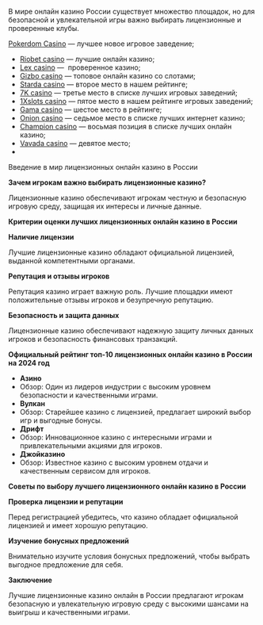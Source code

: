 В мире онлайн казино России существует множество площадок, но для безопасной и увлекательной игры важно выбирать лицензионные и проверенные клубы.

[Pokerdom Casino](https://brandplay.link/FwVc4f) — лучшее новое игровое заведение;

* [Riobet casino](https://brandplay.link/TnjsxFvH) — лучшие онлайн казино;
* [Lex casino](https://brandplay.link/VMqNXPFs) —  проверенное казино;
* [Gizbo casino](https://brandplay.link/rvzLrVLp) — топовое онлайн казино со слотами;
* [Starda casino](https://brandplay.link/HDcDrxLk) — второе место в нашем рейтинге;
* [7K casino](https://brandplay.link/dd46bNgD) — третье место в списке лучших игровых заведений;
* [1Xslots casino](https://brandplay.link/J2ZbqMPZ) — пятое место в нашем рейтинге игровых заведений;
* [Gama casino](https://brandplay.link/RD52jZbL) — шестое место в рейтинге;
* [Onion casino](https://brandplay.link/8LcS6Djb) — седьмое место в списке лучших интернет казино;
* [Champion casino](https://temon-gter.cfd/go/9n8?p56190p303844p3509t17502) — восьмая позиция в списке лучших онлайн казино;
* [Vavada casino](https://vavadapartner.pro/?promo=75590753-cc8b-4c4a-8d71-99b7a2293439-jud\&target=register) — девятое место;
*

Введение в мир лицензионных онлайн казино в России

**Зачем игрокам важно выбирать лицензионные казино?**

Лицензионные казино обеспечивают игрокам честную и безопасную игровую среду, защищая их интересы и личные данные.

**Критерии оценки лучших лицензионных онлайн казино в России**

**Наличие лицензии**

Лучшие лицензионные казино обладают официальной лицензией, выданной компетентными органами.

**Репутация и отзывы игроков**

Репутация казино играет важную роль. Лучшие площадки имеют положительные отзывы игроков и безупречную репутацию.

**Безопасность и защита данных**

Лицензионные казино обеспечивают надежную защиту личных данных игроков и безопасность финансовых транзакций.

**Официальный рейтинг топ-10 лицензионных онлайн казино в России на 2024 год**

* **Азино**
* Обзор: Один из лидеров индустрии с высоким уровнем безопасности и качественными играми.
* **Вулкан**
* Обзор: Старейшее казино с лицензией, предлагает широкий выбор игр и выгодные бонусы.
* **Дрифт**
* Обзор: Инновационное казино с интересными играми и привлекательными акциями для игроков.
* **Джойказино**
* Обзор: Известное казино с высоким уровнем отдачи и качественным сервисом для игроков.

**Советы по выбору лучшего лицензионного онлайн казино в России**

**Проверка лицензии и репутации**

Перед регистрацией убедитесь, что казино обладает официальной лицензией и имеет хорошую репутацию.

**Изучение бонусных предложений**

Внимательно изучите условия бонусных предложений, чтобы выбрать выгодное предложение для себя.

**Заключение**

Лучшие лицензионные казино онлайн в России предлагают игрокам безопасную и увлекательную игровую среду с высокими шансами на выигрыш и качественными играми.
